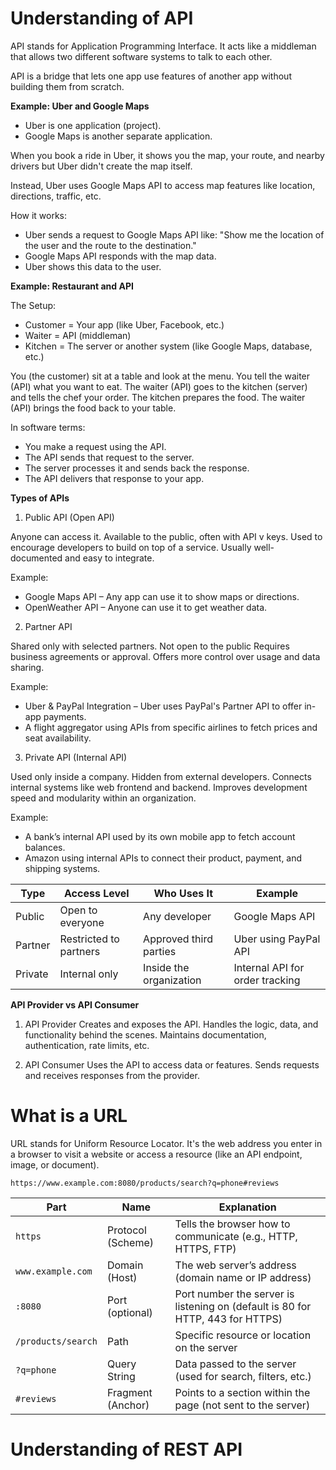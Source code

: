 # Understanding of API

API stands for Application Programming Interface.
It acts like a middleman that allows two different software systems to talk to each other.

API is a bridge that lets one app use features of another app without building them from scratch.

**Example: Uber and Google Maps**
* Uber is one application (project).
* Google Maps is another separate application.

When you book a ride in Uber, it shows you the map, your route, and nearby drivers but Uber didn't create the map itself.

Instead, Uber uses Google Maps API to access map features like location, directions, traffic, etc.

How it works:
* Uber sends a request to Google Maps API like:
  "Show me the location of the user and the route to the    destination."
* Google Maps API responds with the map data.
* Uber shows this data to the user.

**Example: Restaurant and API**

The Setup:
* Customer = Your app (like Uber, Facebook, etc.)
* Waiter = API (middleman)
* Kitchen = The server or another system (like Google Maps, database, etc.)

You (the customer) sit at a table and look at the menu. You tell the waiter (API) what you want to eat. The waiter (API) goes to the kitchen (server) and tells the chef your order. The kitchen prepares the food. The waiter (API) brings the food back to your table.

In software terms:
* You make a request using the API.
* The API sends that request to the server.
* The server processes it and sends back the response.
* The API delivers that response to your app.

**Types of APIs**

1. Public API (Open API)

Anyone can access it. Available to the public, often with API v keys. Used to encourage developers to build on top of a service.
Usually well-documented and easy to integrate.

Example:
- Google Maps API – Any app can use it to show maps or directions.
- OpenWeather API – Anyone can use it to get weather data.

2. Partner API

Shared only with selected partners. Not open to the public Requires business agreements or approval. Offers more control over usage and data sharing.

Example:
- Uber & PayPal Integration – Uber uses PayPal's Partner API to offer in-app payments.
- A flight aggregator using APIs from specific airlines to fetch prices and seat availability.

3. Private API (Internal API)

Used only inside a company. Hidden from external developers. Connects internal systems like web frontend and backend. Improves development speed and modularity within an organization.

Example:
- A bank’s internal API used by its own mobile app to fetch account balances.
- Amazon using internal APIs to connect their product, payment, and shipping systems.


| Type    | Access Level          | Who Uses It             | Example                         |
|---------|------------------------|--------------------------|----------------------------------|
| Public  | Open to everyone       | Any developer            | Google Maps API                 |
| Partner | Restricted to partners | Approved third parties   | Uber using PayPal API           |
| Private | Internal only          | Inside the organization  | Internal API for order tracking |

**API Provider vs API Consumer**

1. API Provider
Creates and exposes the API. Handles the logic, data, and functionality behind the scenes. Maintains documentation, authentication, rate limits, etc.

2. API Consumer
Uses the API to access data or features. Sends requests and receives responses from the provider.

# What is a URL

URL stands for Uniform Resource Locator.
It's the web address you enter in a browser to visit a website or access a resource (like an API endpoint, image, or document).
```
https://www.example.com:8080/products/search?q=phone#reviews
```
| Part              | Name               | Explanation                                                                 |
|-------------------|--------------------|-----------------------------------------------------------------------------|
| `https`           | Protocol (Scheme)  | Tells the browser how to communicate (e.g., HTTP, HTTPS, FTP)              |
| `www.example.com` | Domain (Host)      | The web server’s address (domain name or IP address)                       |
| `:8080`           | Port (optional)    | Port number the server is listening on (default is 80 for HTTP, 443 for HTTPS) |
| `/products/search`| Path               | Specific resource or location on the server                                |
| `?q=phone`        | Query String       | Data passed to the server (used for search, filters, etc.)                 |
| `#reviews`        | Fragment (Anchor)  | Points to a section within the page (not sent to the server)               |

# Understanding of REST API

